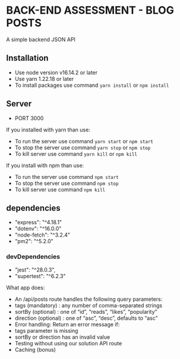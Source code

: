 # BACK-END ASSESSMENT - BLOG POSTS

A simple backend JSON API

## Installation

* Use node version v16.14.2 or later
* Use yarn 1.22.18 or later
* To install packages use command ```yarn install``` or ```npm install```

## Server
* PORT 3000

If you installed with yarn than use: 
* To run the server use command ```yarn start``` or ```npm start```
* To stop the server use command ```yarn stop``` or ```npm stop```
* To kill server use command ```yarn kill``` or ```npm kill```

If you install with npm than use: 
* To run the server use command ```npm start```
* To stop the server use command ```npm stop```
* To kill server use command ```npm kill```
## dependencies

* "express": "^4.18.1"
* "dotenv": "^16.0.0"
* "node-fetch": "^3.2.4"
* "pm2": "^5.2.0"

### devDependencies
* "jest": "^28.0.3",
* "supertest": "^6.2.3"

What app does:

* An /api/posts route handles the following query parameters:
* tags (mandatory) : any number of comma-separated strings
* sortBy (optional) : one of “id”, “reads”, “likes”, “popularity”
* direction (optional) : one of “asc”, “desc”, defaults to “asc”
* Error handling: Return an error message if:
* tags parameter is missing
* sortBy or direction has an invalid value
* Testing without using our solution API route
* Caching (bonus)